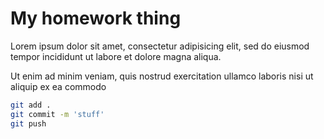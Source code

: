 # My homework thing


Lorem ipsum dolor sit amet, consectetur adipisicing elit, sed do eiusmod
tempor incididunt ut labore et dolore magna aliqua. 



Ut enim ad minim veniam,
quis nostrud exercitation ullamco laboris nisi ut aliquip ex ea commodo



```sh
git add .
git commit -m 'stuff'
git push
```
